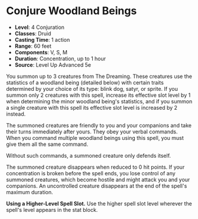 # Conjure Woodland Beings

- **Level**: 4 Conjuration
- **Classes**: Druid
- **Casting Time**: 1 action
- **Range**: 60 feet
- **Components**: V, S, M
- **Duration**: Concentration, up to 1 hour
- **Source**: Level Up Advanced 5e

You summon up to 3 creatures from The Dreaming. These creatures use the statistics of a woodland being (detailed below) with certain traits determined by your choice of its type: blink dog, satyr, or sprite. If you summon only 2 creatures with this spell, increase its effective slot level by 1 when determining the minor woodland being's statistics, and if you summon a single creature with this spell its effective slot level is increased by 2 instead.

The summoned creatures are friendly to you and your companions and take their turns immediately after yours. They obey your verbal commands. When you command multiple woodland beings using this spell, you must give them all the same command.

Without such commands, a summoned creature only defends itself.

The summoned creature disappears when reduced to 0 hit points. If your concentration is broken before the spell ends, you lose control of any summoned creatures, which become hostile and might attack you and your companions. An uncontrolled creature disappears at the end of the spell's maximum duration.

**Using a Higher-Level Spell Slot.** Use the higher spell slot level wherever the spell's level appears in the stat block.
